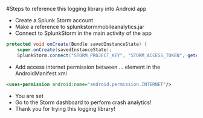 #Steps to reference this logging library into Android app
- Create a Splunk Storm account
- Make a reference to splunkstormmobileanalytics.jar
- Connect to SplunkStorm in the main activity of the app

```java
protected void onCreate(Bundle savedInstanceState) {
    super.onCreate(savedInstanceState);
    SplunkStorm.connect("STORM_PROJECT_KEY", "STORM_ACCESS_TOKEN", getApplicationContext());
```

- Add access internet permission between <manifest>...</manifest> element in the AndroidManifest.xml

```xml
<uses-permission android:name="android.permission.INTERNET"/>
```

- You are set
- Go to the Storm dashboard to perform crash analytics!
- Thank you for trying this logging library!
